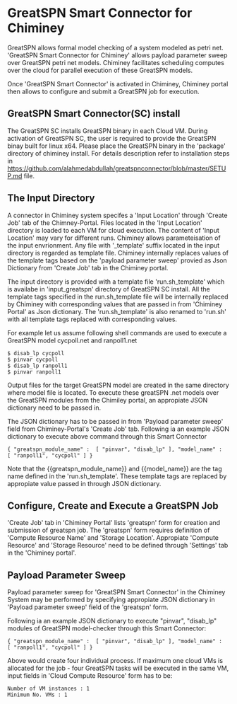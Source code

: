 GreatSPN Smart Connector for Chiminey
=====================================
GreatSPN allows formal model checking of a system modeled as petri net.  'GreatSPN Smart Connector for Chiminey' allows payload parameter sweep over GreatSPN petri net models. Chiminey facilitates scheduling computes over the cloud for parallel execution of these GreatSPN models.

Once 'GreatSPN Smart Connector' is activated in Chiminey, Chiminey portal then allows to configure and submit a GreatSPN job for execution.

GreatSPN Smart Connector(SC) install
-------------------------------------
The GreatSPN SC installs GreatSPN binary in each Cloud VM. During activation of GreatSPN SC, the user is required to provide the GreatSPN binay built for linux x64. Please place the GreatSPN binary in the 'package' directory of chiminey install. For details description refer to installation steps in https://github.com/alahmedabdullah/greatspnconnector/blob/master/SETUP.md file.

The Input Directory
-------------------
A connector in Chiminey system specifes a 'Input Location' through 'Create Job' tab of the Chimney-Portal. Files located in the 'Input Location' directory is loaded to each VM for cloud execution. The content of 'Input Location' may vary for different runs. Chiminey allows parameteisation of the input envrionment. Any file with '_template' suffix located in the input directory is regarded as template file. Chiminey internally replaces values of the template tags based on the 'payload parameter sweep' provied as Json Dictionary from 'Create Job' tab in the Chiminey portal.

The input directory is provided with a template file 'run.sh_template' which is availabe in 'input_greatspn' directory of GreatSPN SC install. All the template tags specified in  the run.sh_template file will be internally replaced by Chiminey with corresponding values that are passed in from 'Chiminey Portal' as Json dictionary. The 'run.sh_template' is  also renamed to 'run.sh' with all template tags replaced with corresponding values.

For example let us assume following shell commands are used to execute a GreatSPN model cycpoll.net and ranpoll1.net

```
$ disab_lp cycpoll
$ pinvar cycpoll
$ disab_lp ranpoll1
$ pinvar ranpoll1
```

Output files for the target GreatSPN model are created in the same directory where model file is located. To execute these greatSPN .net models over the GreatSPN modules from the Chimiley portal, an appropiate JSON dictionary need to be passed in. 

The JSON dictionary has to be passed in from 'Payload parameter sweep' field from Chiminey-Portal's 'Create Job' tab. Following ia an example JSON dictionary to execute above command through this Smart Connector 

```
{ "greatspn_module_name" :  [ "pinvar", "disab_lp" ], "model_name" :  [ "ranpoll1", "cycpoll" ] }

```

Note that the {{greatspn_module_name}} and {{model_name}} are the tag name defined in the 'run.sh_template'. These template tags are replaced by appropiate value passed in through JSON dictionary.


Configure, Create and Execute a GreatSPN Job
---------------------------------------------
'Create Job' tab in 'Chiminey Portal' lists 'greatspn' form for creation and submission of greatspn job. The 'greatspn' form requires definition of 'Compute Resource Name' and 'Storage Location'. Appropiate 'Compute Resource' and 'Storage Resource' need to be defined  through 'Settings' tab in the 'Chiminey portal'.

Payload Parameter Sweep
-----------------------
Payload parameter sweep for 'GreatSPN Smart Connector' in the Chiminey System may be performed by specifying appropiate JSON dictionary in 'Payload parameter sweep' field  of the 'greatspn' form. 

Following ia an example JSON dictionary to execute "pinvar", "disab_lp" modules of GreatSPN model-checker through this Smart Connector:
```
{ "greatspn_module_name" :  [ "pinvar", "disab_lp" ], "model_name" :  [ "ranpoll1", "cycpoll" ] }
```

Above would create four individual process. If maximum one cloud VMs  is allocated for the job - four GreatSPN tasks will be executed in the same VM, input fields in 'Cloud Compute Resource' form has to be:

```
Number of VM instances : 1
Minimum No. VMs : 1
```
